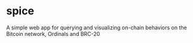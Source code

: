 # spice
A simple web app for querying and visualizing on-chain behaviors on the Bitcoin network, Ordinals and BRC-20 
